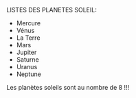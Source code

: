 
LISTES DES PLANETES SOLEIL:

- Mercure
- Vénus
- La Terre
- Mars
- Jupiter
- Saturne
- Uranus
- Neptune

Les planètes soleils sont au nombre de 8 !!!
